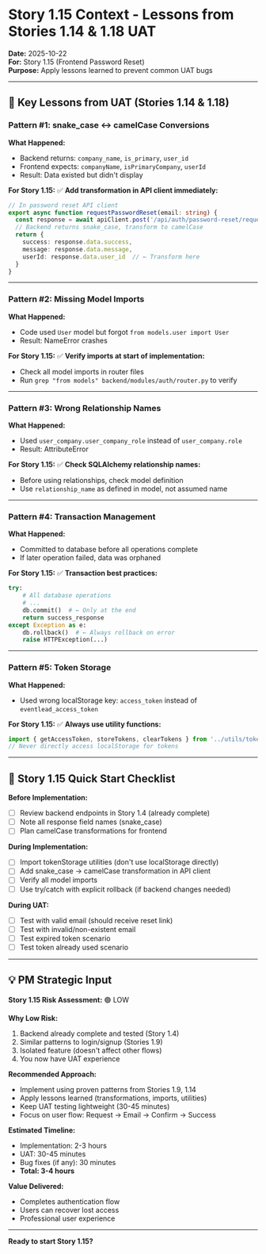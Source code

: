 # Story 1.15 Context - Lessons from Stories 1.14 & 1.18 UAT

**Date:** 2025-10-22  
**For:** Story 1.15 (Frontend Password Reset)  
**Purpose:** Apply lessons learned to prevent common UAT bugs

---

## 🎯 Key Lessons from UAT (Stories 1.14 & 1.18)

### **Pattern #1: snake_case ↔ camelCase Conversions**

**What Happened:**
- Backend returns: `company_name`, `is_primary`, `user_id`
- Frontend expects: `companyName`, `isPrimaryCompany`, `userId`
- Result: Data existed but didn't display

**For Story 1.15:**
✅ **Add transformation in API client immediately:**
```typescript
// In password reset API client
export async function requestPasswordReset(email: string) {
  const response = await apiClient.post('/api/auth/password-reset/request', { email })
  // Backend returns snake_case, transform to camelCase
  return {
    success: response.data.success,
    message: response.data.message,
    userId: response.data.user_id  // ← Transform here
  }
}
```

---

### **Pattern #2: Missing Model Imports**

**What Happened:**
- Code used `User` model but forgot `from models.user import User`
- Result: NameError crashes

**For Story 1.15:**
✅ **Verify imports at start of implementation:**
- Check all model imports in router files
- Run `grep "from models" backend/modules/auth/router.py` to verify

---

### **Pattern #3: Wrong Relationship Names**

**What Happened:**
- Used `user_company.user_company_role` instead of `user_company.role`
- Result: AttributeError

**For Story 1.15:**
✅ **Check SQLAlchemy relationship names:**
- Before using relationships, check model definition
- Use `relationship_name` as defined in model, not assumed name

---

### **Pattern #4: Transaction Management**

**What Happened:**
- Committed to database before all operations complete
- If later operation failed, data was orphaned

**For Story 1.15:**
✅ **Transaction best practices:**
```python
try:
    # All database operations
    # ...
    db.commit()  # ← Only at the end
    return success_response
except Exception as e:
    db.rollback()  # ← Always rollback on error
    raise HTTPException(...)
```

---

### **Pattern #5: Token Storage**

**What Happened:**
- Used wrong localStorage key: `access_token` instead of `eventlead_access_token`

**For Story 1.15:**
✅ **Always use utility functions:**
```typescript
import { getAccessToken, storeTokens, clearTokens } from '../utils/tokenStorage'
// Never directly access localStorage for tokens
```

---

## 🚀 Story 1.15 Quick Start Checklist

**Before Implementation:**
- [ ] Review backend endpoints in Story 1.4 (already complete)
- [ ] Note all response field names (snake_case)
- [ ] Plan camelCase transformations for frontend

**During Implementation:**
- [ ] Import tokenStorage utilities (don't use localStorage directly)
- [ ] Add snake_case → camelCase transformation in API client
- [ ] Verify all model imports
- [ ] Use try/catch with explicit rollback (if backend changes needed)

**During UAT:**
- [ ] Test with valid email (should receive reset link)
- [ ] Test with invalid/non-existent email
- [ ] Test expired token scenario
- [ ] Test token already used scenario

---

## 💡 PM Strategic Input

**Story 1.15 Risk Assessment:** 🟢 LOW

**Why Low Risk:**
1. Backend already complete and tested (Story 1.4)
2. Similar patterns to login/signup (Stories 1.9)
3. Isolated feature (doesn't affect other flows)
4. You now have UAT experience

**Recommended Approach:**
- Implement using proven patterns from Stories 1.9, 1.14
- Apply lessons learned (transformations, imports, utilities)
- Keep UAT testing lightweight (30-45 minutes)
- Focus on user flow: Request → Email → Confirm → Success

**Estimated Timeline:**
- Implementation: 2-3 hours
- UAT: 30-45 minutes
- Bug fixes (if any): 30 minutes
- **Total: 3-4 hours**

**Value Delivered:**
- Completes authentication flow
- Users can recover lost access
- Professional user experience

---

**Ready to start Story 1.15?**

